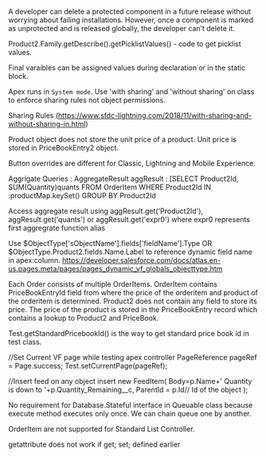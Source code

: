  A developer can delete a protected component in a future release without worrying about failing installations. However, once a component is marked as unprotected and is released globally, the developer can’t delete it.

 Product2.Family.getDescribe().getPicklistValues() - code to get picklist values.

 Final varaibles can be assigned values during declaration or in the static block.

 Apex runs in `System mode`.
 Use 'with sharing' and 'without sharing' on class to enforce sharing rules not object permissions.

 Sharing Rules (https://www.sfdc-lightning.com/2018/11/with-sharing-and-without-sharing-in.html)

 Product object does not store the unit price of a product.
 Unit price is stored in PriceBookEntry2 object.

Button overrides are different for Classic, Lightning and Mobile Experience.

 Aggrigate Queries : AggregateResult aggResult : [SELECT Product2Id, SUM(Quantity)quants FROM OrderItem WHERE Product2Id IN :productMap.keySet() GROUP BY Product2Id

 Access aggregate result using aggResult.get('Product2Id'), aggResult.get('quants') or aggResult.get('expr0')
where expr0 represents first aggregrate function alias

 Use $ObjectType['sObjectName'].fields['fieldName'].Type  OR $ObjectType.Product2.fields.Name.Label 
 to reference dynamic field name in apex:column.
 https://developer.salesforce.com/docs/atlas.en-us.pages.meta/pages/pages_dynamic_vf_globals_objecttype.htm

Each Order consists of multiple OrderItems.
OrderItem contains PriceBookEntryId field from where the price of the orderitem and product of the orderitem is determined.
Product2 does not contain any field to store its price. The price of the product is stored in the PriceBookEntry record which contains a lookup to Product2 and PriceBook.

Test.getStandardPricebookId() is the way to get standard price book id in test class.

//Set Current VF page while testing apex controller
PageReference pageRef = Page.success;
Test.setCurrentPage(pageRef);

//Insert feed on any object
insert new FeedItem(
    Body=p.Name+' Quantity is down to '+p.Quantity_Remaining__c,
    ParentId = p.Id// Id of the object
);

No requirement for Database.Stateful interface in Queuable class because execute method executes only once. We can chain queue one by another.

OrderItem are not supported for Standard List Controller.

getattribute does not work if get; set; defined earlier